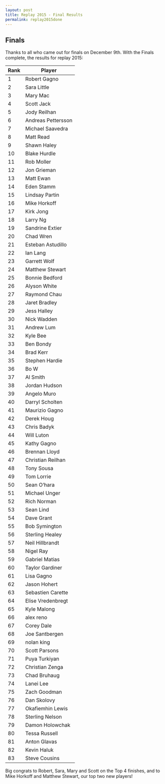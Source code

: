 ```yaml
---
layout: post
title: Replay 2015 - Final Results
permalink: replay2015done
---
```


## Finals

Thanks to all who came out for finals on December 9th. With the Finals complete, the results for replay 2015:


| Rank| Player |
|-----| ------|
|1|Robert Gagno|
|2|Sara Little|
|3|Mary Mac|
|4|Scott Jack|
|5|Jody Reilhan|
|6|Andreas Pettersson|
|7|Michael Saavedra|
|8|Matt Read|
|9|Shawn Haley|
|10|Blake Hurdle|
|11|Rob Moller|
|12|Jon Grieman|
|13|Matt Ewan|
|14|Eden Stamm|
|15|Lindsay Partin|
|16|Mike Horkoff|
|17|Kirk Jong|
|18|Larry Ng|
|19|Sandrine Extier|
|20|Chad Wren|
|21|Esteban Astudillo|
|22|Ian Lang|
|23|Garrett Wolf|
|24|Matthew Stewart|
|25|Bonnie Bedford|
|26|Alyson White|
|27|Raymond Chau|
|28|Jaret Bradley|
|29|Jess Halley|
|30|Nick Wadden|
|31|Andrew Lum|
|32|Kyle Bee|
|33|Ben Bondy|
|34|Brad Kerr|
|35|Stephen Hardie|
|36|Bo W|
|37|Al Smith|
|38|Jordan Hudson|
|39|Angelo Muro|
|40|Darryl Scholten|
|41|Maurizio Gagno|
|42|Derek Houg|
|43|Chris Badyk|
|44|Will Luton|
|45|Kathy Gagno|
|46|Brennan Lloyd|
|47|Christian Reilhan|
|48|Tony Sousa|
|49|Tom Lorrie|
|50|Sean O’hara|
|51|Michael Unger|
|52|Rich Norman|
|53|Sean Lind|
|54|Dave Grant|
|55|Bob Symington|
|56|Sterling Healey|
|57|Neil Hillbrandt|
|58|Nigel Ray|
|59|Gabriel Matias|
|60|Taylor Gardiner|
|61|Lisa Gagno|
|62|Jason Hohert|
|63|Sebastien Carette|
|64|Elise Vredenbregt|
|65|Kyle Malong|
|66|alex reno|
|67|Corey Dale|
|68|Joe Santbergen|
|69|nolan king|
|70|Scott Parsons|
|71|Puya Turkiyan|
|72|Christian Zenga|
|73|Chad Bruhaug|
|74|Lanei Lee|
|75|Zach Goodman|
|76|Dan Skolovy|
|77|Okafiemhin Lewis|
|78|Sterling Nelson|
|79|Damon Holowchak|
|80|Tessa Russell|
|81|Anton Glavas|
|82|Kevin Haluk|
|83|Steve Cousins|

Big congrats to Robert, Sara, Mary and Scott on the Top 4 finishes, and to Mike Horkoff and Matthew Stewart, our top two new players! 



